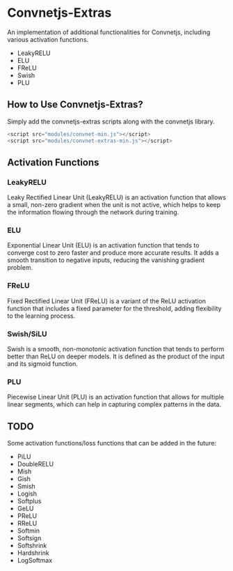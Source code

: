 # Convnetjs-Extras

An implementation of additional functionalities for Convnetjs, including various activation functions.

- LeakyRELU
- ELU
- FReLU
- Swish
- PLU

## How to Use Convnetjs-Extras?

Simply add the convnetjs-extras scripts along with the convnetjs library.
```javascript
<script src="modules/convnet-min.js"></script>
<script src="modules/convnet-extras-min.js"></script>
```

## Activation Functions
### LeakyRELU
Leaky Rectified Linear Unit (LeakyRELU) is an activation function that allows a small, non-zero gradient when the unit is not active, which helps to keep the information flowing through the network during training.

### ELU
Exponential Linear Unit (ELU) is an activation function that tends to converge cost to zero faster and produce more accurate results. It adds a smooth transition to negative inputs, reducing the vanishing gradient problem.

### FReLU
Fixed Rectified Linear Unit (FReLU) is a variant of the ReLU activation function that includes a fixed parameter for the threshold, adding flexibility to the learning process.

### Swish/SiLU
Swish is a smooth, non-monotonic activation function that tends to perform better than ReLU on deeper models. It is defined as the product of the input and its sigmoid function.

### PLU
Piecewise Linear Unit (PLU) is an activation function that allows for multiple linear segments, which can help in capturing complex patterns in the data.

## TODO

Some activation functions/loss functions that can be added in the future:

- PiLU
- DoubleRELU
- Mish
- Gish
- Smish
- Logish
- Softplus
- GeLU
- PReLU
- RReLU
- Softmin
- Softsign
- Softshrink
- Hardshrink
- LogSoftmax





